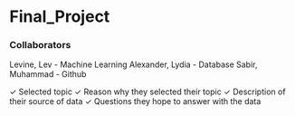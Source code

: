 # Final_Project
### Collaborators 
Levine, Lev - Machine Learning
Alexander, Lydia - Database
Sabir, Muhammad - Github

✓ Selected topic
✓ Reason why they selected their topic
✓ Description of their source of data
✓ Questions they hope to answer with
the data
